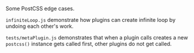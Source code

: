 Some PostCSS edge cases.

`infiniteLoop.js` demonstrate how plugins can create infinite loop by undoing each other's work.

`tests/metaPlugin.js` demonstrates that when a plugin calls creates a new `postcss()` instance gets called first, 
other plugins do not get called.
